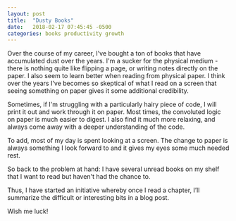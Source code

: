 ```yaml
---
layout: post
title:  "Dusty Books"
date:   2018-02-17 07:45:45 -0500
categories: books productivity growth
---
```

Over the course of my career, I've bought a ton of books that have
accumulated dust over the years. I'm a sucker for the physical medium - there is nothing quite like flipping a page, or writing
notes directly on the paper. I also seem to learn better when reading from physical paper.
I think over the years I've becomes so skeptical of what I read on a screen that
seeing something on paper gives it some additional credibility.

Sometimes, if I'm struggling with a particularly hairy piece of code, I will print
it out and work through it on paper. Most times, the convoluted logic on paper is much easier to digest. I also find it much more relaxing, and always come away with a deeper understanding of the code.

To add, most of my day is spent looking at a screen. The change to paper is always something I look forward to and it gives my eyes some much needed rest.

So back to the problem at hand: I have several unread books on my shelf that I want to
read but haven't had the chance to.

Thus, I have started an initiative whereby once I read a chapter, I’ll summarize
the difficult or interesting bits in a blog post.



Wish me luck!